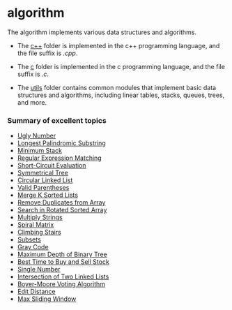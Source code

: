 # algorithm
The algorithm implements various data structures and  algorithms.

- The [c++](/c++/) folder is implemented in the c++ programming language, and the file suffix is *\.cpp*.

- The [c](/c/) folder is implemented in the c programming language, and the file suffix is *\.c*.

- The [utils](/utils/) folder contains common modules that implement basic data structures and algorithms, including linear tables, stacks, queues, trees, and more.


### Summary of excellent topics
- [Ugly Number](/c++/GetUglyNumber.cpp)
- [Longest Palindromic Substring](/c/LongestPalindrome.c)
- [Minimum Stack](/c/MinStack.c)
- [Regular Expression Matching](/c/RegularMatch.c)
- [Short-Circuit Evaluation](/c/Sum.c)
- [Symmetrical Tree](/c/IsSymmetrical.c)
- [Circular Linked List](/c/EntryNodeOfLoop.c)
- [Valid Parentheses](/c/ValidParentheses.c)
- [Merge K Sorted Lists](/c/MergeKSortedList.c)
- [Remove Duplicates from Array](/c/Unique.c)
- [Search in Rotated Sorted Array](/c/SearchRotatedArr.c)
- [Multiply Strings](/c/MultiplyStrings.c)
- [Spiral Matrix](/c/SpiralMatrix.c)
- [Climbing Stairs](/c/ClimbingStairs.c)
- [Subsets](/c/Subsets.c)
- [Gray Code](/c/GrayCode.c) 
- [Maximum Depth of Binary Tree](/c/MaxDepthofBinTree.c) 
- [Best Time to Buy and Sell Stock](/c/BuyandSellStock.c) 
- [Single Number](/c/SingleNumber.c) 
- [Intersection of Two Linked Lists](/c/InterLinkedLists.c) 
- [Boyer-Moore Voting Algorithm](/c/MajorityElement.c) 
- [Edit Distance](/c/EditDistance.c)
- [Max Sliding  Window](/c/MaxSlideWindow.c)